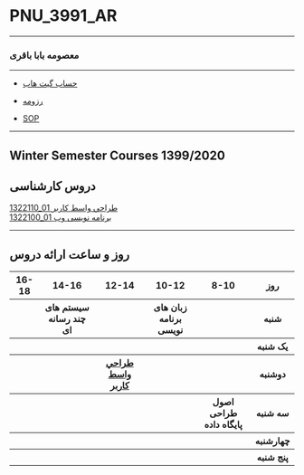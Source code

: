 # PNU_3991_AR
---------
### معصومه بابا باقری
 
---
- [حساب گیت هاب](https://github.com/masomebababagheri)

- [رزومه]()

- [SOP]()


------------------
## Winter Semester Courses 1399/2020

## دروس کارشناسی



[1322110_01 طراحي واسط كاربر ](https://github.com/masomebababagheri/PNU_3991_AR/tree/main/UserInterfaceDesgin)
<br>
[1322100_01 برنامه نویسی وب ](https://github.com/AliRazavi-edu/PNU_3991/tree/master/_BSc/WebProgramming)

--------------
## روز و ساعت ارائه دروس

<table style="width:100%">
  <tr>
    <th >16-18</th>
    <th >14-16</th>
    <th >12-14</th>
    <th>10-12</th>
    <th>8-10</th>
    <th>روز</th>
  </tr>
  <tr>
    <th ></th>
    <th >سیستم های چند رسانه ای</th>
    <th ></th>
    <th>زبان های برنامه نویسی</th>
    <th></th>
    <th>شنبه</th>
  </tr>
   <tr>
    <th ></th>
    <th ></th>
    <th ></th>
    <th></th>
    <th ></th>
    <th>یک شنبه</th>
  </tr>
   <tr>
     <th ></th>
     <th ></th>
     <th><a  href="https://github.com/AliRazavi-edu/PNU_3991/tree/master/_BSc/UserInterfaceDesgin">طراحي واسط كاربر</a></th>
    <th></th>
    <th></th>   
    <th>دوشنبه</th>
  </tr>
   <tr>
    <th ></th>
    <th ></th>
    <th></th>
    <th></th>
    <th >اصول طراحی پایگاه داده</th>
    <th>سه شنبه</th>
  </tr>
   <tr>
    <th ></th>
    <th ></th>
    <th></th>
    <th></th>
     <th ></th>
    <th>چهارشنبه</th>
  </tr>
   <tr>
   <th ></th>
    <th ></th>
     <th ></th>
     <th ></th>
     <th><a></a></th>
    <th>پنج شنبه</th>
  </tr>
</table>
